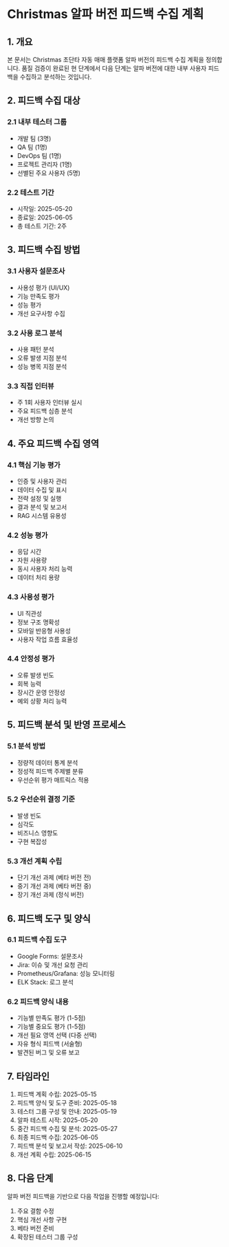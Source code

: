 # Christmas 알파 버전 피드백 수집 계획

## 1. 개요

본 문서는 Christmas 초단타 자동 매매 플랫폼 알파 버전의 피드백 수집 계획을 정의합니다. 품질 검증이 완료된 현 단계에서 다음 단계는 알파 버전에 대한 내부 사용자 피드백을 수집하고 분석하는 것입니다.

## 2. 피드백 수집 대상

### 2.1 내부 테스터 그룹
- 개발 팀 (3명)
- QA 팀 (1명)
- DevOps 팀 (1명)
- 프로젝트 관리자 (1명)
- 선별된 주요 사용자 (5명)

### 2.2 테스트 기간
- 시작일: 2025-05-20
- 종료일: 2025-06-05
- 총 테스트 기간: 2주

## 3. 피드백 수집 방법

### 3.1 사용자 설문조사
- 사용성 평가 (UI/UX)
- 기능 만족도 평가
- 성능 평가
- 개선 요구사항 수집

### 3.2 사용 로그 분석
- 사용 패턴 분석
- 오류 발생 지점 분석
- 성능 병목 지점 분석

### 3.3 직접 인터뷰
- 주 1회 사용자 인터뷰 실시
- 주요 피드백 심층 분석
- 개선 방향 논의

## 4. 주요 피드백 수집 영역

### 4.1 핵심 기능 평가
- 인증 및 사용자 관리
- 데이터 수집 및 표시
- 전략 설정 및 실행
- 결과 분석 및 보고서
- RAG 시스템 유용성

### 4.2 성능 평가
- 응답 시간
- 자원 사용량
- 동시 사용자 처리 능력
- 데이터 처리 용량

### 4.3 사용성 평가
- UI 직관성
- 정보 구조 명확성
- 모바일 반응형 사용성
- 사용자 작업 흐름 효율성

### 4.4 안정성 평가
- 오류 발생 빈도
- 회복 능력
- 장시간 운영 안정성
- 예외 상황 처리 능력

## 5. 피드백 분석 및 반영 프로세스

### 5.1 분석 방법
- 정량적 데이터 통계 분석
- 정성적 피드백 주제별 분류
- 우선순위 평가 매트릭스 적용

### 5.2 우선순위 결정 기준
- 발생 빈도
- 심각도
- 비즈니스 영향도
- 구현 복잡성

### 5.3 개선 계획 수립
- 단기 개선 과제 (베타 버전 전)
- 중기 개선 과제 (베타 버전 중)
- 장기 개선 과제 (정식 버전)

## 6. 피드백 도구 및 양식

### 6.1 피드백 수집 도구
- Google Forms: 설문조사
- Jira: 이슈 및 개선 요청 관리
- Prometheus/Grafana: 성능 모니터링
- ELK Stack: 로그 분석

### 6.2 피드백 양식 내용
- 기능별 만족도 평가 (1-5점)
- 기능별 중요도 평가 (1-5점)
- 개선 필요 영역 선택 (다중 선택)
- 자유 형식 피드백 (서술형)
- 발견된 버그 및 오류 보고

## 7. 타임라인

1. 피드백 계획 수립: 2025-05-15
2. 피드백 양식 및 도구 준비: 2025-05-18
3. 테스터 그룹 구성 및 안내: 2025-05-19
4. 알파 테스트 시작: 2025-05-20
5. 중간 피드백 수집 및 분석: 2025-05-27
6. 최종 피드백 수집: 2025-06-05
7. 피드백 분석 및 보고서 작성: 2025-06-10
8. 개선 계획 수립: 2025-06-15

## 8. 다음 단계

알파 버전 피드백을 기반으로 다음 작업을 진행할 예정입니다:
1. 주요 결함 수정
2. 핵심 개선 사항 구현
3. 베타 버전 준비
4. 확장된 테스터 그룹 구성 